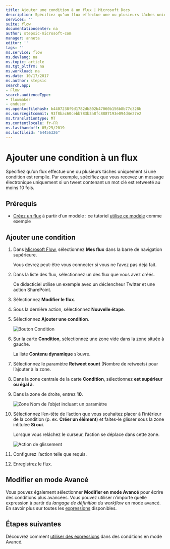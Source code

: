 ```yaml
---
title: Ajouter une condition à un flux | Microsoft Docs
description: Spécifiez qu’un flux effectue une ou plusieurs tâches uniquement si une condition est remplie.
services: ''
suite: flow
documentationcenter: na
author: stepsic-microsoft-com
manager: anneta
editor: ''
tags: ''
ms.service: flow
ms.devlang: na
ms.topic: article
ms.tgt_pltfrm: na
ms.workload: na
ms.date: 10/17/2017
ms.author: stepsic
search.app:
- Flow
search.audienceType:
- flowmaker
- enduser
ms.openlocfilehash: b4407238f9d1782db802b47060b156b8b77c328b
ms.sourcegitcommit: 93f8bac60cebb783b3a8fc8887193e094d4e27e2
ms.translationtype: MT
ms.contentlocale: fr-FR
ms.lasthandoff: 05/25/2019
ms.locfileid: "64456326"
---
```

# <a name="add-a-condition-to-a-flow"></a>Ajouter une condition à un flux

Spécifiez qu’un flux effectue une ou plusieurs tâches uniquement si une condition est remplie. Par exemple, spécifiez que vous recevez un message électronique uniquement si un tweet contenant un mot clé est retweeté au moins 10 fois.

## <a name="prerequisites"></a>Prérequis

* [Créez un flux](get-started-logic-template.md) à partir d’un modèle : ce tutoriel [utilise ce modèle](https://flow.microsoft.com/galleries/public/templates/e78571e5c70e4806a18eeacba5a897c8/) comme exemple

## <a name="add-a-condition"></a>Ajouter une condition

1. Dans [Microsoft Flow](https://flow.microsoft.com), sélectionnez **Mes flux** dans la barre de navigation supérieure.

    Vous devrez peut-être vous connecter si vous ne l’avez pas déjà fait.

1. Dans la liste des flux, sélectionnez un des flux que vous avez créés.

    Ce didacticiel utilise un exemple avec un déclencheur Twitter et une action SharePoint.

1. Sélectionnez **Modifier le flux**.

1. Sous la dernière action, sélectionnez **Nouvelle étape**.

1. Sélectionnez **Ajouter une condition**.

    ![Bouton Condition](./media/add-condition/add-condition.png)

1. Sur la carte **Condition**, sélectionnez une zone vide dans la zone située à gauche.

    La liste **Contenu dynamique** s’ouvre.

1. Sélectionnez le paramètre **Retweet count** (Nombre de retweets) pour l’ajouter à la zone.

1. Dans la zone centrale de la carte **Condition**, sélectionnez **est supérieur ou égal à**.

1. Dans la zone de droite, entrez **10**.

    ![Zone Nom de l’objet incluant un paramètre](./media/add-condition/specify-condition.png)

1. Sélectionnez l’en-tête de l’action que vous souhaitez placer à l’intérieur de la condition (p. ex. **Créer un élément**) et faites-le glisser sous la zone intitulée **Si oui**.

    Lorsque vous relâchez le curseur, l’action se déplace dans cette zone.

    ![Action de glissement](./media/add-condition/drag-action.png)

1. Configurez l’action telle que requis.

1. Enregistrez le flux.

## <a name="edit-in-advanced-mode"></a>Modifier en mode Avancé

Vous pouvez également sélectionner **Modifier en mode Avancé** pour écrire des conditions plus avancées. Vous pouvez utiliser n’importe quelle expression à partir du *langage de définition du workflow* en mode avancé. En savoir plus sur toutes les [expressions](https://msdn.microsoft.com/library/azure/mt643789.aspx) disponibles.

## <a name="next-steps"></a>Étapes suivantes

Découvrez comment [utiliser des expressions](use-expressions-in-conditions.md) dans des conditions en mode Avancé.
